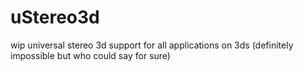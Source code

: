 # uStereo3d
wip universal stereo 3d support for all applications on 3ds (definitely impossible but who could say for sure)
